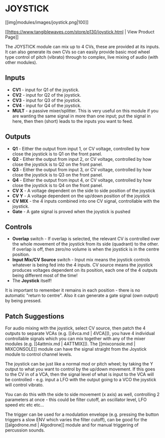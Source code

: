 # JOYSTICK
[[img|modules/images/joystick.png|100]]

[[https://www.tangiblewaves.com/store/p130/joystick.html | View Product Page]]

The JOYSTICK module can mix up to 4 CVs, these are provided at its inputs. It can also generate its own CVs so can easily provide basic mod wheel type control of pitch (vibrato) through to complex, live mixing of audio (with other modules).

## Inputs

* **CV1** - input for Q1 of the joystick.
* **CV2** - input for Q2 of the joystick.
* **CV3** - input for Q3 of the joystick.
* **CV4** - input for Q4 of the joystick.
* **MULT** - a passive mixer/splitter. This is very useful on this module if you are wanting the same signal in more than one input; put the signal in here, then then (short) leads to the inputs you want to feed.

## Outputs

* **Q1** - Either the output from input 1, or CV voltage,  controlled by how close the joystick is to Q1 on the front panel.
* **Q2** - Either the output from input 2, or CV voltage,  controlled by how close the joystick is to Q2 on the front panel.
* **Q3** - Either the output from input 3, or CV voltage,  controlled by how close the joystick is to Q3 on the front panel.
* **Q4** - Either the output from input 4, or CV voltage,  controlled by how close the joystick is to Q4 on the front panel.
* **CV X** - A voltage dependent on the side to side position of the joystick
* **CV Y** - A voltage dependent on the up/down position of the joystick
* **CV MIX** - the 4 inputs combined into one CV signal, controllable with the joystick.
* **Gate**  - A gate signal is proved when the joystick is pushed

## Controls

* **Overlap** switch - If overlap is selected, the relevant CV is controlled over the whole movement of the joystick from its side (quadrant)  to the other. If overlap is off, then zero/no volume is when the joystick is in the centre position.
* **Input Mix/CV Source** switch - Input mix means the joystick controls whatever is being fed into the 4 inputs. CV source means the joystick produces voltages dependent on its position, each one of the 4 outputs being different most of the time!
* The **Joystick** itself! 

It is important to remember it remains in each position - there is no automatic "return to centre". Also it can generate a gate signal (own output) by being pressed.

## Patch Suggestions

For audio mixing with the joystick, select CV source, then patch the 4 outputs to separate VCAs (e.g. [[4vca.md | 4VCA]]), you have 4 individual controllable signals which you can mix together with any of the mixer modules (e.g. [[4attmix.md | 4ATTMIX]]). The [[mixconsole.md | MIXCONSOLE]] module can have the signal straight from the Joystick module to control channel levels.

The joystick can be just like a normal mod or pitch wheel; by taking the Y output to what you want to control by the up/down movement. If this goes to the CV in of a VCA, then the signal level of what is input to the VCA will be controlled - e.g. input a LFO with the output going to a VCO the joystick will control vibrato.

You can do this with the side to side movement (x axis) as well, controlling 2 parameters at once - this could be filter cutoff, an oscillator level,  LFO speed etc etc etc... 

The trigger can be used for a modulation envelope (e.g. pressing the button triggers a slow ENV which varies the filter cutoff), can be good for the [[algodrone.md | Algodrone]] module and for manual triggering of percussion sounds.
